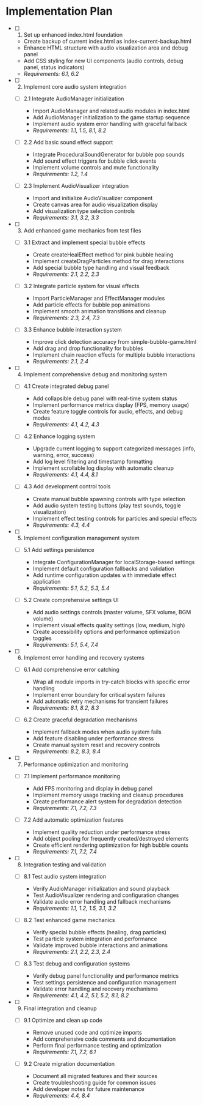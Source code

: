 # Implementation Plan

- [ ] 1. Set up enhanced index.html foundation
  - Create backup of current index.html as index-current-backup.html
  - Enhance HTML structure with audio visualization area and debug panel
  - Add CSS styling for new UI components (audio controls, debug panel, status indicators)
  - _Requirements: 6.1, 6.2_

- [ ] 2. Implement core audio system integration
  - [ ] 2.1 Integrate AudioManager initialization
    - Import AudioManager and related audio modules in index.html
    - Add AudioManager initialization to the game startup sequence
    - Implement audio system error handling with graceful fallback
    - _Requirements: 1.1, 1.5, 8.1, 8.2_

  - [ ] 2.2 Add basic sound effect support
    - Integrate ProceduralSoundGenerator for bubble pop sounds
    - Add sound effect triggers for bubble click events
    - Implement volume controls and mute functionality
    - _Requirements: 1.2, 1.4_

  - [ ] 2.3 Implement AudioVisualizer integration
    - Import and initialize AudioVisualizer component
    - Create canvas area for audio visualization display
    - Add visualization type selection controls
    - _Requirements: 3.1, 3.2, 3.3_

- [ ] 3. Add enhanced game mechanics from test files
  - [ ] 3.1 Extract and implement special bubble effects
    - Create createHealEffect method for pink bubble healing
    - Implement createDragParticles method for drag interactions
    - Add special bubble type handling and visual feedback
    - _Requirements: 2.1, 2.2, 2.3_

  - [ ] 3.2 Integrate particle system for visual effects
    - Import ParticleManager and EffectManager modules
    - Add particle effects for bubble pop animations
    - Implement smooth animation transitions and cleanup
    - _Requirements: 2.3, 2.4, 7.3_

  - [ ] 3.3 Enhance bubble interaction system
    - Improve click detection accuracy from simple-bubble-game.html
    - Add drag and drop functionality for bubbles
    - Implement chain reaction effects for multiple bubble interactions
    - _Requirements: 2.1, 2.4_

- [ ] 4. Implement comprehensive debug and monitoring system
  - [ ] 4.1 Create integrated debug panel
    - Add collapsible debug panel with real-time system status
    - Implement performance metrics display (FPS, memory usage)
    - Create feature toggle controls for audio, effects, and debug modes
    - _Requirements: 4.1, 4.2, 4.3_

  - [ ] 4.2 Enhance logging system
    - Upgrade current logging to support categorized messages (info, warning, error, success)
    - Add log level filtering and timestamp formatting
    - Implement scrollable log display with automatic cleanup
    - _Requirements: 4.1, 4.4, 8.1_

  - [ ] 4.3 Add development control tools
    - Create manual bubble spawning controls with type selection
    - Add audio system testing buttons (play test sounds, toggle visualization)
    - Implement effect testing controls for particles and special effects
    - _Requirements: 4.3, 4.4_

- [ ] 5. Implement configuration management system
  - [ ] 5.1 Add settings persistence
    - Integrate ConfigurationManager for localStorage-based settings
    - Implement default configuration fallbacks and validation
    - Add runtime configuration updates with immediate effect application
    - _Requirements: 5.1, 5.2, 5.3, 5.4_

  - [ ] 5.2 Create comprehensive settings UI
    - Add audio settings controls (master volume, SFX volume, BGM volume)
    - Implement visual effects quality settings (low, medium, high)
    - Create accessibility options and performance optimization toggles
    - _Requirements: 5.1, 5.4, 7.4_

- [ ] 6. Implement error handling and recovery systems
  - [ ] 6.1 Add comprehensive error catching
    - Wrap all module imports in try-catch blocks with specific error handling
    - Implement error boundary for critical system failures
    - Add automatic retry mechanisms for transient failures
    - _Requirements: 8.1, 8.2, 8.3_

  - [ ] 6.2 Create graceful degradation mechanisms
    - Implement fallback modes when audio system fails
    - Add feature disabling under performance stress
    - Create manual system reset and recovery controls
    - _Requirements: 8.2, 8.3, 8.4_

- [ ] 7. Performance optimization and monitoring
  - [ ] 7.1 Implement performance monitoring
    - Add FPS monitoring and display in debug panel
    - Implement memory usage tracking and cleanup procedures
    - Create performance alert system for degradation detection
    - _Requirements: 7.1, 7.2, 7.3_

  - [ ] 7.2 Add automatic optimization features
    - Implement quality reduction under performance stress
    - Add object pooling for frequently created/destroyed elements
    - Create efficient rendering optimization for high bubble counts
    - _Requirements: 7.1, 7.2, 7.4_

- [ ] 8. Integration testing and validation
  - [ ] 8.1 Test audio system integration
    - Verify AudioManager initialization and sound playback
    - Test AudioVisualizer rendering and configuration changes
    - Validate audio error handling and fallback mechanisms
    - _Requirements: 1.1, 1.2, 1.5, 3.1, 3.2_

  - [ ] 8.2 Test enhanced game mechanics
    - Verify special bubble effects (healing, drag particles)
    - Test particle system integration and performance
    - Validate improved bubble interactions and animations
    - _Requirements: 2.1, 2.2, 2.3, 2.4_

  - [ ] 8.3 Test debug and configuration systems
    - Verify debug panel functionality and performance metrics
    - Test settings persistence and configuration management
    - Validate error handling and recovery mechanisms
    - _Requirements: 4.1, 4.2, 5.1, 5.2, 8.1, 8.2_

- [ ] 9. Final integration and cleanup
  - [ ] 9.1 Optimize and clean up code
    - Remove unused code and optimize imports
    - Add comprehensive code comments and documentation
    - Perform final performance testing and optimization
    - _Requirements: 7.1, 7.2, 6.1_

  - [ ] 9.2 Create migration documentation
    - Document all migrated features and their sources
    - Create troubleshooting guide for common issues
    - Add developer notes for future maintenance
    - _Requirements: 4.4, 8.4_